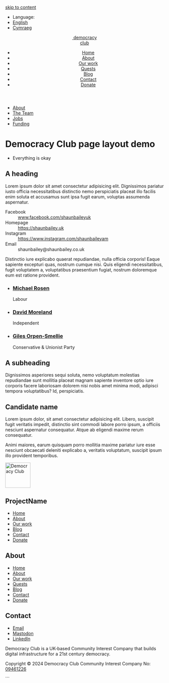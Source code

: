 
<a class="ds-skip-link" href="#main">skip to content</a>
<aside class="ds-language" aria-labelledby="language-label">
  <ul>
    <li id="language-label" aria-hidden="true">Language:</li>
    <li><a href="/english" lang="en" aria-current="true">English</a></li>
    <li><a href="/cymraeg" lang="cy">Cymraeg</a></li>
  </ul>
</aside>
<header class="ds-header">
  <a class="ds-logo" href="/">
    <img src="{{site.basedir}}/images/logo_icon.svg" alt="" />
    <span>democracy<br>club</span>
  </a>
  <nav>
    <ul>
      <li>
        <a href="#">Home</a>
      </li>
      <li>
        <a aria-current="page" href="#">About</a>
      </li>
      <li>
        <a href="#">Our work</a>
      </li>
      <li>
        <a href="#">Quests</a>
      </li>
      <li>
        <a href="#">Blog</a>
      </li>
      <li>
        <a href="#">Contact</a>
      </li>
      <li>
        <a href="#">Donate</a>
      </li>
    </ul>
  </nav>
</header>
<main id="main" tabindex="-1" class="ds-stack">
  <nav class="ds-subnav" aria-label="About">
    <ul>
      <li>
        <a href="/about" aria-current="true">About</a>
      </li>
      <li>
        <a href="/team">The Team</a>
      </li>
      <li>
        <a href="/jobs">Jobs</a>
      </li>
      <li>
        <a href="/funding">Funding</a>
      </li>
    </ul>
  </nav>
  <h1>Democracy Club page layout demo</h1>
  <aside class="ds-status" aria-label="Status">
    <ul class="ds-stack-smallest">
      <li class="ds-status-message">Everything is okay</li>
    </ul>
  </aside>
  <h2>A heading</h2>
  <p>Lorem ipsum dolor sit amet consectetur adipisicing elit. Dignissimos pariatur iusto officia necessitatibus distinctio nemo perspiciatis placeat illo facilis enim soluta et accusamus sunt ipsa fugit earum, voluptas assumenda aspernatur.</p>
  <dl class="ds-descriptions">
    <div>
      <dt>Facebook</dt>
      <dd><a href="https://www.facebook.com/shaunbaileyuk">www.facebook.com/shaunbaileyuk</a></dd>
    </div>
    <div>
      <dt>Homepage</dt>
        <dd><a href="https://shaunbailey.uk/">https://shaunbailey.uk</a></dd>
    </div>
    <div>
      <dt>Instagram</dt>
      <dd><a href="https://www.instagram.com/shaunbaileyam/">https://www.instagram.com/shaunbaileyam</a></dd>
    </div>
    <div>
      <dt>Email</dt>
      <dd>shaunbailey@shaunbailey.co.uk</dd>
    </div>
  </dl>
  <p>Distinctio iure explicabo quaerat repudiandae, nulla officia corporis! Eaque sapiente excepturi quas, nostrum cumque nisi. Quis eligendi necessitatibus, fugit voluptatem a, voluptatibus praesentium fugiat, nostrum doloremque eum est ratione provident.</p>
  <ul class="ds-grid">
    <li class="ds-candidate">
      <div class="ds-candidate-body ds-stack-smallest">
        <h3 class="ds-candidate-name ds-h5">
          <a href="path/to/candidate">Michael Rosen</a>
        </h3>
        <div class="ds-h6">Labour</div>
      </div>
      <div class="ds-candidate-image">
        <img src="{{site.basedir}}/images/candidate_example.jpg" alt="">
      </div>
    </li>
    <li class="ds-candidate">
      <div class="ds-candidate-body ds-stack-smallest">
        <h3 class="ds-candidate-name ds-h5">
          <a href="path/to/candidate">David Moreland</a>
        </h3>
        <div class="ds-h6">Independent</div>
      </div>
      <div class="ds-candidate-image">
        <img src="{{site.basedir}}/images/candidate_example_2.jpg" alt="">
      </div>
    </li>
    <li class="ds-candidate">
      <div class="ds-candidate-body ds-stack-smallest">
        <h3 class="ds-candidate-name ds-h5">
          <a href="path/to/candidate">Giles Orpen-Smellie</a>
        </h3>
        <div class="ds-h6">Conservative & Unionist Party</div>
      </div>
      <div class="ds-candidate-image">
        <img src="{{site.basedir}}/images/candidate_example_3.jpg" alt="">
      </div>
    </li>
  </ul>
  <h2>A subheading</h2>
  <p>Dignissimos asperiores sequi soluta, nemo voluptatum molestias repudiandae sunt mollitia placeat magnam sapiente inventore optio iure corporis facere laboriosam dolorem nisi nobis amet minima modi, adipisci tempora voluptatibus? Id, perspiciatis.</p>
  <div class="ds-candidate">
    <div class="ds-candidate-body ds-stack-smaller">
      <h2 class="ds-candidate-name ds-h3">
        Candidate name
      </h2>
      <p>Lorem ipsum dolor, sit amet consectetur adipisicing elit. Libero, suscipit fugit veritatis impedit, distinctio sint commodi labore porro ipsum, a officiis nesciunt aspernatur consequatur. Atque ab eligendi maxime rerum consequatur.<p>
      <p>Animi maiores, earum quisquam porro mollitia maxime pariatur iure esse nesciunt obcaecati deleniti explicabo a, veritatis voluptatum, suscipit ipsum illo provident temporibus.</p>
    </div>
    <div class="ds-candidate-image">
      <img src="{{site.basedir}}/images/candidate_example_2.jpg" alt="">
    </div>
  </div>
</main>
<footer class="ds-footer">
    <a class="ds-logo" href="https://democracyclub.org.uk/">
        <img src="{{site.basedir}}/images/logo_icon.svg" alt="Democracy Club" width='80'/>
    </a>
    <div class="ds-footer-links"> 
        <nav>
          <h2>ProjectName</h2>
          <ul>
            <li>
              <a href="#">Home</a>
            </li>
            <li>
              <a href="#">About</a>
            </li>
            <li>
              <a href="#">Our work</a>
            </li>
            <li>
              <a href="#">Blog</a>
            </li>
            <li>
              <a href="#">Contact</a>
            </li>
            <li>
              <a href="#">Donate</a>
            </li>
          </ul>
        </nav>
        <nav>
          <h2>About</h2>
          <ul>
            <li>
              <a href="#">Home</a>
            </li>
            <li>
              <a href="#">About</a>
            </li>
            <li>
              <a href="#">Our work</a>
            </li>
            <li>
              <a href="#">Quests</a>
            </li>
            <li>
              <a href="#">Blog</a>
            </li>
            <li>
              <a href="#">Contact</a>
            </li>
            <li>
              <a href="#">Donate</a>
            </li>
          </ul>
        </nav>
        <nav>
          <h2>Contact</h2>
          <ul>
            <li>
              <a href="#">Email</a>
            </li>
            <li>
              <a href="#">Mastodon</a>
            </li>
            <li>
              <a href="#">LinkedIn</a>
            </li>
          </ul>
        </nav>
      </div>
      <div class="ds-copyright">
        <p>Democracy Club is a UK-based Community Interest Company that builds digital infrastructure for a 21st century democracy.</p>
        <p>Copyright © 2024 Democracy Club Community Interest Company No: <a href="https://beta.companieshouse.gov.uk/company/09461226">09461226</a></p>
      </div>
</footer>
```
